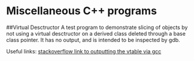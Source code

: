 # Miscellaneous C++ programs
##Virtual Desctructor
A test program to demonstrate slicing of objects by not using a virtual desctructor on a derived class deleted through a base class pointer.  It has no output, and is intended to be inspected by gdb.

Useful links:
[stackoverflow link to outputting the vtable via gcc](http://stackoverflow.com/questions/7678303/how-to-watch-the-vtable-in-gdb-in-a-c-program)

